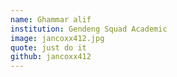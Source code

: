 ```yaml
---
name: Ghammar alif
institution: Gendeng Squad Academic
image: jancoxx412.jpg
quote: just do it
github: jancoxx412
---
```

